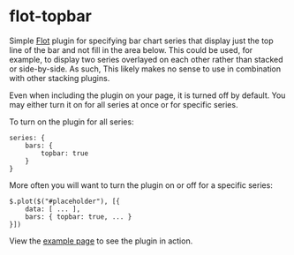 flot-topbar
======

Simple [Flot](http://www.flotcharts.org) plugin for specifying bar chart series that display just the top line of the bar and not fill in the area below.  This could be used, for example, to display two series overlayed on each other rather than stacked or side-by-side.  As such, This likely makes no sense to use in combination with other stacking plugins.

Even when including the plugin on your page, it is turned off by default.  You may either turn it on for all series at once or for specific series.

To turn on the plugin for all series:

    series: {
        bars: {
            topbar: true
        }
    }

More often you will want to turn the plugin on or off for a specific series:

    $.plot($("#placeholder"), [{
        data: [ ... ],
        bars: { topbar: true, ... }
    }])

View the <a href="http://jasonroman.github.io/flot-topbar/example.html">example page</a> to see the plugin in action.
